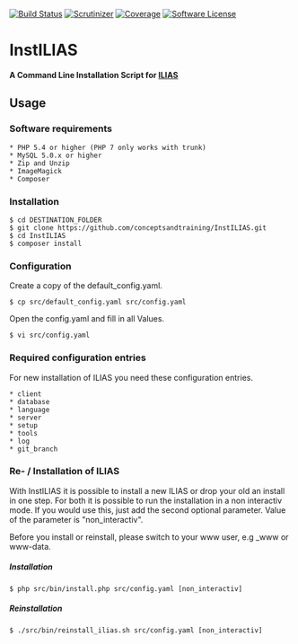 [![Build Status](https://travis-ci.org/conceptsandtraining/InstILIAS.svg?branch=master)](https://travis-ci.org/conceptsandtraining/InstILIAS)
[![Scrutinizer](https://scrutinizer-ci.com/g/conceptsandtraining/InstILIAS/badges/quality-score.png?b=master)](https://scrutinizer-ci.com/g/conceptsandtraining/InstILIAS)
[![Coverage](https://scrutinizer-ci.com/g/conceptsandtraining/InstILIAS/badges/coverage.png?b=master)](https://scrutinizer-ci.com/g/conceptsandtraining/InstILIAS)
[![Software License](https://img.shields.io/aur/license/yaourt.svg?style=round-square)](LICENSE.md)

# InstILIAS
**A Command Line Installation Script for [ILIAS](https://github.com/ILIAS-eLearning/ILIAS)**

## Usage
### Software requirements
```
* PHP 5.4 or higher (PHP 7 only works with trunk)
* MySQL 5.0.x or higher
* Zip and Unzip
* ImageMagick
* Composer
```
### Installation
```
$ cd DESTINATION_FOLDER
$ git clone https://github.com/conceptsandtraining/InstILIAS.git
$ cd InstILIAS
$ composer install
```

### Configuration
Create a copy of the default_config.yaml.
```
$ cp src/default_config.yaml src/config.yaml
```
Open the config.yaml and fill in all Values.
```
$ vi src/config.yaml
```

### Required configuration entries
For new installation of ILIAS you need these configuration entries.
```
* client
* database
* language
* server
* setup
* tools
* log
* git_branch
```

### Re- / Installation of ILIAS
With InstILIAS it is possible to install a new ILIAS or drop your old an install in one step.
For both it is possible to run the installation in a non interactiv mode.
If you would use this, just add the second optional parameter. Value of the parameter is "non_interactiv".

Before you install or reinstall, please switch to your www user, e.g _www or www-data.
##### Installation
```
$ php src/bin/install.php src/config.yaml [non_interactiv]
```

##### Reinstallation
```
$ ./src/bin/reinstall_ilias.sh src/config.yaml [non_interactiv]
```
